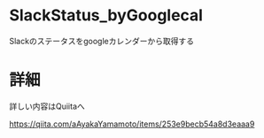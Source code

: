 # SlackStatus_byGooglecal
Slackのステータスをgoogleカレンダーから取得する


# 詳細
詳しい内容はQuiitaへ

https://qiita.com/aAyakaYamamoto/items/253e9becb54a8d3eaaa9
